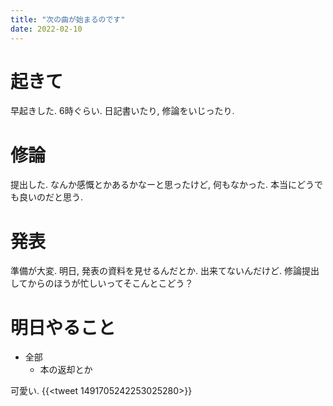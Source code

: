 ```yaml
---
title: "次の曲が始まるのです"
date: 2022-02-10
---
```


# 起きて
早起きした. 6時ぐらい. 日記書いたり, 修論をいじったり.

# 修論
提出した. なんか感慨とかあるかなーと思ったけど, 何もなかった. 本当にどうでも良いのだと思う.

# 発表
準備が大変. 明日, 発表の資料を見せるんだとか. 出来てないんだけど. 修論提出してからのほうが忙しいってそこんとこどう？

# 明日やること
- 全部
  - 本の返却とか


可愛い.
{{<tweet 1491705242253025280>}}